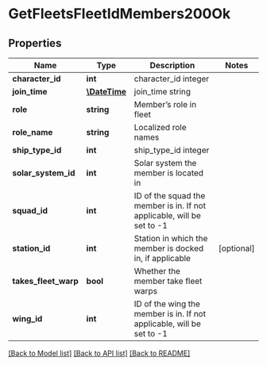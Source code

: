 # GetFleetsFleetIdMembers200Ok

## Properties
Name | Type | Description | Notes
------------ | ------------- | ------------- | -------------
**character_id** | **int** | character_id integer | 
**join_time** | [**\DateTime**](\DateTime.md) | join_time string | 
**role** | **string** | Member’s role in fleet | 
**role_name** | **string** | Localized role names | 
**ship_type_id** | **int** | ship_type_id integer | 
**solar_system_id** | **int** | Solar system the member is located in | 
**squad_id** | **int** | ID of the squad the member is in. If not applicable, will be set to -1 | 
**station_id** | **int** | Station in which the member is docked in, if applicable | [optional] 
**takes_fleet_warp** | **bool** | Whether the member take fleet warps | 
**wing_id** | **int** | ID of the wing the member is in. If not applicable, will be set to -1 | 

[[Back to Model list]](../../README.md#documentation-for-models) [[Back to API list]](../../README.md#documentation-for-api-endpoints) [[Back to README]](../../README.md)

